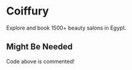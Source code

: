 # Coiffury

Explore and book 1500+ beauty salons in Egypt.

## Might Be Needed
<!--
vue add @nklayman/capacitor
npx cap sync
npx cap copy
npx cap update

chcp 1252 // For gem

For testting
test fairy
pcloudy
browserstack

-->
Code above is commented!
